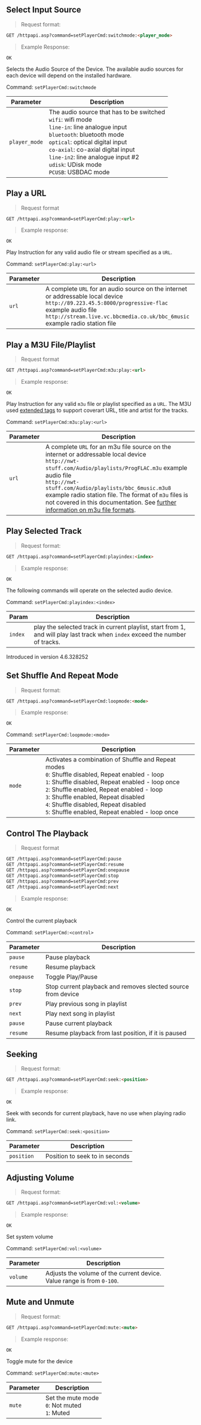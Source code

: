 ## Select Input Source

> Request format:

```html
GET /httpapi.asp?command=setPlayerCmd:switchmode:<player_mode>
```

> Example Response:

```plaintext
OK
```

Selects the Audio Source of the Device. The available audio sources for each device will depend on the installed hardware. 

Command: `setPlayerCmd:switchmode`

Parameter | Description
---|---
`player_mode` | The audio source that has to be switched<br>`wifi`: wifi mode<br>`line-in`: line analogue input<br>`bluetooth`: bluetooth mode<br>`optical`: optical digital input<br>`co-axial`: co-axial digital input<br>`line-in2`: line analogue input #2<br>`udisk`: UDisk mode<br>`PCUSB`: USBDAC mode

## Play a URL

> Request format 

```html
GET /httpapi.asp?command=setPlayerCmd:play:<url>
```

> Example response:

```plaintext
OK
```

Play Instruction for any valid audio file or stream specified as a `URL`. 

Command: `setPlayerCmd:play:<url>`

Parameter | Description
---|---
`url` | A complete `URL` for an audio source on the internet or addressable local device<br>`http://89.223.45.5:8000/progressive-flac` example audio file<br>`http://stream.live.vc.bbcmedia.co.uk/bbc_6music` example radio station file   


## Play a M3U File/Playlist

> Request format

```html
GET /httpapi.asp?command=setPlayerCmd:m3u:play:<url>
```

> Example response:

```plaintext
OK
```

Play Instruction for any valid `m3u` file or playlist specified as a `URL`. The M3U used [extended tags](#extended-m3u-tags) to support coverart URL, title and artist for the tracks.

Command: `setPlayerCmd:m3u:play:<url>`

Parameter | Description
---|---
`url` | A complete `URL` for an m3u file source on the internet or addressable local device<br>`http://nwt-stuff.com/Audio/playlists/ProgFLAC.m3u` example audio file<br>`http://nwt-stuff.com/Audio/playlists/bbc_6music.m3u8` example radio station file. The format of `m3u` files is not covered in this documentation. See <a href="https://docs.fileformat.com/audio/m3u/" target="_blank">further information on m3u file formats</a>.

## Play Selected Track 

> Request format:

```html
GET /httpapi.asp?command=setPlayerCmd:playindex:<index>
```

> Example response:

```plaintext
OK
```

The following commands will operate on the selected audio device.

Command: `setPlayerCmd:playindex:<index>`

Param | Description
---|---
`index` | play the selected track in current playlist, start from 1, and will play last track when `index` exceed the number of tracks. 

<aside class="notice"> Introduced in version 4.6.328252 </aside>

## Set Shuffle And Repeat Mode 

> Request format:

```html
GET /httpapi.asp?command=setPlayerCmd:loopmode:<mode>
```

> Example response:

```plaintext
OK
```

Command: `setPlayerCmd:loopmode:<mode>`

Parameter | Description
---|---
`mode` | Activates a combination of Shuffle and Repeat modes<br>`0`: Shuffle disabled, Repeat enabled - loop<br>`1`: Shuffle disabled, Repeat enabled - loop once<br>`2`: Shuffle enabled, Repeat enabled - loop<br>`3`: Shuffle enabled, Repeat disabled<br>`4`: Shuffle disabled, Repeat disabled<br>`5`: Shuffle enabled, Repeat enabled - loop once<br>

## Control The Playback 

> Request format 

```html
GET /httpapi.asp?command=setPlayerCmd:pause
GET /httpapi.asp?command=setPlayerCmd:resume
GET /httpapi.asp?command=setPlayerCmd:onepause
GET /httpapi.asp?command=setPlayerCmd:stop
GET /httpapi.asp?command=setPlayerCmd:prev
GET /httpapi.asp?command=setPlayerCmd:next
```

> Example response:

```plaintext
OK
```

Control the current playback 

Command: `setPlayerCmd:<control>`

Parameter | Description
---|---
`pause` | Pause playback
`resume` | Resume playback
`onepause` | Toggle Play/Pause
`stop` | Stop current playback and removes slected source from device
`prev` | Play previous song in playlist
`next` | Play next song in playlist
`pause` | Pause current playback
`resume` | Resume playback from last position, if it is paused

## Seeking

> Request format:

```html
GET /httpapi.asp?command=setPlayerCmd:seek:<position>
```

> Example response:

```plaintext
OK
```

Seek with seconds for current playback, have no use when playing radio link.

Command: `setPlayerCmd:seek:<position>`

Parameter | Description
---|---
`position` | Position to seek to in seconds

## Adjusting Volume

> Request format:

```html
GET /httpapi.asp?command=setPlayerCmd:vol:<volume>
```

> Example response:

```plaintext
OK
```

Set system volume

Command: `setPlayerCmd:vol:<volume>`

Parameter | Description
---|---
`volume` | Adjusts the volume of the current device.<br>Value range is from `0-100`.

## Mute and Unmute 

> Request format:

```html
GET /httpapi.asp?command=setPlayerCmd:mute:<mute>
```

> Example response:

```plaintext
OK
```

Toggle mute for the device

Command: `setPlayerCmd:mute:<mute>`

Parameter | Description
---|---
`mute` | Set the mute mode<br>`0`: Not muted<br>`1`: Muted

